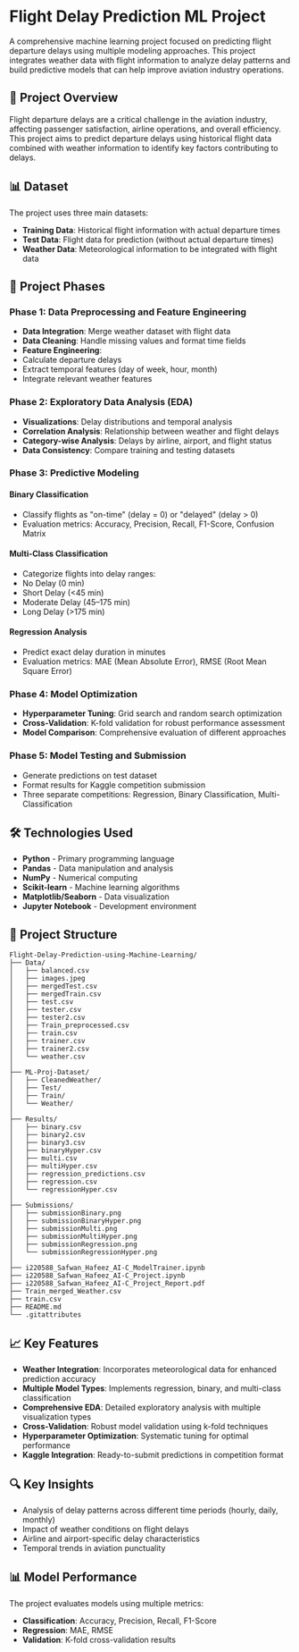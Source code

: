 # Flight Delay Prediction ML Project

A comprehensive machine learning project focused on predicting flight departure delays using multiple modeling approaches. This project integrates weather data with flight information to analyze delay patterns and build predictive models that can help improve aviation industry operations.

## 🎯 Project Overview

Flight departure delays are a critical challenge in the aviation industry, affecting passenger satisfaction, airline operations, and overall efficiency. This project aims to predict departure delays using historical flight data combined with weather information to identify key factors contributing to delays.

## 📊 Dataset

The project uses three main datasets:
- **Training Data**: Historical flight information with actual departure times
- **Test Data**: Flight data for prediction (without actual departure times)
- **Weather Data**: Meteorological information to be integrated with flight data

## 🚀 Project Phases

### Phase 1: Data Preprocessing and Feature Engineering
- **Data Integration**: Merge weather dataset with flight data
- **Data Cleaning**: Handle missing values and format time fields
- **Feature Engineering**: 
 - Calculate departure delays
 - Extract temporal features (day of week, hour, month)
 - Integrate relevant weather features

### Phase 2: Exploratory Data Analysis (EDA)
- **Visualizations**: Delay distributions and temporal analysis
- **Correlation Analysis**: Relationship between weather and flight delays
- **Category-wise Analysis**: Delays by airline, airport, and flight status
- **Data Consistency**: Compare training and testing datasets

### Phase 3: Predictive Modeling

#### Binary Classification
- Classify flights as "on-time" (delay = 0) or "delayed" (delay > 0)
- Evaluation metrics: Accuracy, Precision, Recall, F1-Score, Confusion Matrix

#### Multi-Class Classification
- Categorize flights into delay ranges:
 - No Delay (0 min)
 - Short Delay (<45 min)
 - Moderate Delay (45–175 min)
 - Long Delay (>175 min)

#### Regression Analysis
- Predict exact delay duration in minutes
- Evaluation metrics: MAE (Mean Absolute Error), RMSE (Root Mean Square Error)

### Phase 4: Model Optimization
- **Hyperparameter Tuning**: Grid search and random search optimization
- **Cross-Validation**: K-fold validation for robust performance assessment
- **Model Comparison**: Comprehensive evaluation of different approaches

### Phase 5: Model Testing and Submission
- Generate predictions on test dataset
- Format results for Kaggle competition submission
- Three separate competitions: Regression, Binary Classification, Multi-Classification

## 🛠️ Technologies Used

- **Python** - Primary programming language
- **Pandas** - Data manipulation and analysis
- **NumPy** - Numerical computing
- **Scikit-learn** - Machine learning algorithms
- **Matplotlib/Seaborn** - Data visualization
- **Jupyter Notebook** - Development environment

## 📁 Project Structure
```
Flight-Delay-Prediction-using-Machine-Learning/
├── Data/
│   ├── balanced.csv
│   ├── images.jpeg
│   ├── mergedTest.csv
│   ├── mergedTrain.csv
│   ├── test.csv
│   ├── tester.csv
│   ├── tester2.csv
│   ├── Train_preprocessed.csv
│   ├── train.csv
│   ├── trainer.csv
│   ├── trainer2.csv
│   └── weather.csv
│
├── ML-Proj-Dataset/
│   ├── CleanedWeather/
│   ├── Test/
│   ├── Train/
│   └── Weather/
│
├── Results/
│   ├── binary.csv
│   ├── binary2.csv
│   ├── binary3.csv
│   ├── binaryHyper.csv
│   ├── multi.csv
│   ├── multiHyper.csv
│   ├── regression_predictions.csv
│   ├── regression.csv
│   └── regressionHyper.csv
│
├── Submissions/
│   ├── submissionBinary.png
│   ├── submissionBinaryHyper.png
│   ├── submissionMulti.png
│   ├── submissionMultiHyper.png
│   ├── submissionRegression.png
│   └── submissionRegressionHyper.png
│
├── i220588_Safwan_Hafeez_AI-C_ModelTrainer.ipynb
├── i220588_Safwan_Hafeez_AI-C_Project.ipynb
├── i220588_Safwan_Hafeez_AI-C_Project_Report.pdf
├── Train_merged_Weather.csv
├── train.csv
├── README.md
└── .gitattributes
```

## 📈 Key Features

- **Weather Integration**: Incorporates meteorological data for enhanced prediction accuracy
- **Multiple Model Types**: Implements regression, binary, and multi-class classification
- **Comprehensive EDA**: Detailed exploratory analysis with multiple visualization types
- **Cross-Validation**: Robust model validation using k-fold techniques
- **Hyperparameter Optimization**: Systematic tuning for optimal performance
- **Kaggle Integration**: Ready-to-submit predictions in competition format

## 🔍 Key Insights

- Analysis of delay patterns across different time periods (hourly, daily, monthly)
- Impact of weather conditions on flight delays
- Airline and airport-specific delay characteristics
- Temporal trends in aviation punctuality

## 📊 Model Performance

The project evaluates models using multiple metrics:
- **Classification**: Accuracy, Precision, Recall, F1-Score
- **Regression**: MAE, RMSE
- **Validation**: K-fold cross-validation results
